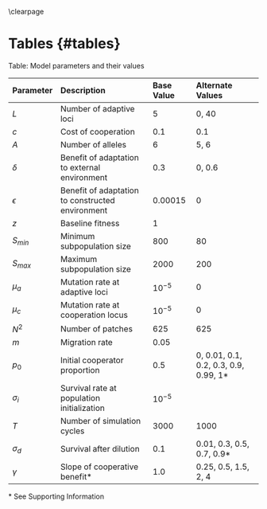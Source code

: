 \clearpage

# Tables {#tables}

Table: Model parameters and their values

| Parameter  | Description                                    | Base Value    | Alternate Values | 
|:-----------|:-----------------------------------------------|:--------------|:-----------------|
| $L$        | Number of adaptive loci                        | 5             | 0, 40            |
| $c$        | Cost of cooperation                            | 0.1           | 0.1              |
| $A$        | Number of alleles                              | 6             | 5, 6             |
| $\delta$   | Benefit of adaptation to external environment  | 0.3           | 0, 0.6           |
| $\epsilon$ | Benefit of adaptation to constructed environment | 0.00015     | 0                |
| $z$        | Baseline fitness                               | 1             |                  |
| $S_{min}$  | Minimum subpopulation size                     | 800           | 80               |
| $S_{max}$  | Maximum subpopulation size                     | 2000          | 200              |
| $\mu_{a}$  | Mutation rate at adaptive loci                 | $10^{-5}$     | 0                |
| $\mu_{c}$  | Mutation rate at cooperation locus             | $10^{-5}$     | 0                |
| $N^2$      | Number of patches                              | 625           | 625              |
| $m$        | Migration rate                                 | 0.05          |                  |
| $p_0$      | Initial cooperator proportion                  | 0.5           | 0, 0.01, 0.1, 0.2, 0.3, 0.9, 0.99, 1* |
| $\sigma_i$ | Survival rate at population initialization     | $10^{-5}$     |                  |
| $T$        | Number of simulation cycles                    | 3000          | 1000             |
| $\sigma_d$ | Survival after dilution                        | 0.1           | 0.01, 0.3, 0.5, 0.7, 0.9* |
| $\gamma$   | Slope of cooperative benefit*                  | 1.0           | 0.25, 0.5, 1.5, 2, 4 |

\* See Supporting Information
